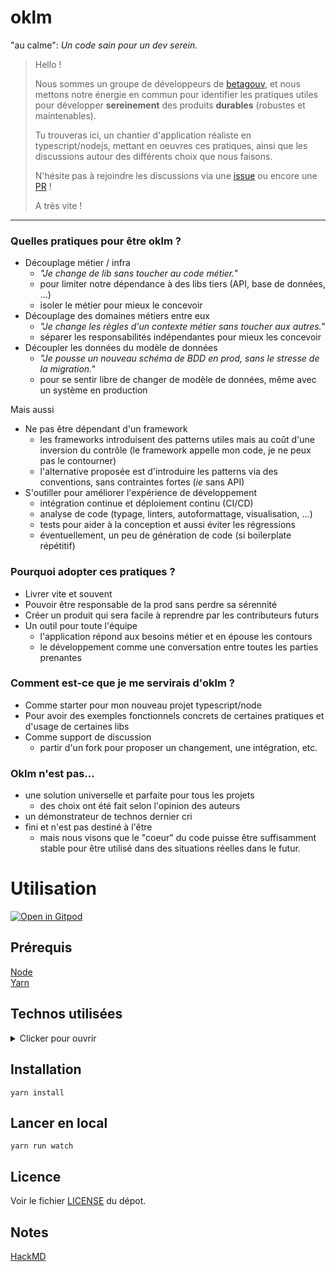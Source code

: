 # oklm

"au calme": _Un code sain pour un dev serein._

> Hello !
>
> Nous sommes un groupe de développeurs de [betagouv](https://beta.gouv.fr), et nous mettons notre énergie en commun pour identifier les pratiques utiles pour développer **sereinement** des produits **durables** (robustes et maintenables).
>
> Tu trouveras ici, un chantier d'application réaliste en typescript/nodejs, mettant en oeuvres ces pratiques, ainsi que les discussions autour des différents choix que nous faisons.
>
> N'hésite pas à rejoindre les discussions via une [issue](https://github.com/oklmdev/oklm/issues/new/choose) ou encore une [PR](https://github.com/oklmdev/oklm/compare) !
>
> A très vite !

---

### Quelles pratiques pour être oklm ?

- Découplage métier / infra
  - _"Je change de lib sans toucher au code métier."_
  - pour limiter notre dépendance à des libs tiers (API, base de données, ...)
  - isoler le métier pour mieux le concevoir
- Découplage des domaines métiers entre eux
  - _"Je change les règles d'un contexte métier sans toucher aux autres."_
  - séparer les responsabilités indépendantes pour mieux les concevoir
- Découpler les données du modèle de données
  - _"Je pousse un nouveau schéma de BDD en prod, sans le stresse de la migration."_
  - pour se sentir libre de changer de modèle de données, même avec un système en production

Mais aussi

- Ne pas être dépendant d'un framework
  - les frameworks introduisent des patterns utiles mais au coût d'une inversion du contrôle (le framework appelle mon code, je ne peux pas le contourner)
  - l'alternative proposée est d'introduire les patterns via des conventions, sans contraintes fortes (_ie_ sans API)
- S'outiller pour améliorer l'expérience de développement
  - intégration continue et déploiement continu (CI/CD)
  - analyse de code (typage, linters, autoformattage, visualisation, ...)
  - tests pour aider à la conception et aussi éviter les régressions
  - éventuellement, un peu de génération de code (si boilerplate répétitif)

### Pourquoi adopter ces pratiques ?

- Livrer vite et souvent
- Pouvoir être responsable de la prod sans perdre sa sérennité
- Créer un produit qui sera facile à reprendre par les contributeurs futurs
- Un outil pour toute l'équipe
  - l'application répond aux besoins métier et en épouse les contours
  - le développement comme une conversation entre toutes les parties prenantes

### Comment est-ce que je me servirais d'oklm ?

- Comme starter pour mon nouveau projet typescript/node
- Pour avoir des exemples fonctionnels concrets de certaines pratiques et d'usage de certaines libs
- Comme support de discussion
  - partir d'un fork pour proposer un changement, une intégration, etc.

### Oklm n'est pas...

- une solution universelle et parfaite pour tous les projets
  - des choix ont été fait selon l'opinion des auteurs
- un démonstrateur de technos dernier cri
- fini et n'est pas destiné à l'être
  - mais nous visons que le "coeur" du code puisse être suffisamment stable pour être utilisé dans des situations réelles dans le futur.

# Utilisation

[![Open in Gitpod](https://gitpod.io/button/open-in-gitpod.svg)](https://gitpod.io/#https://github.com/oklmdev/oklm/tree/master)

## Prérequis

[Node](https://nodejs.org/)  
[Yarn](https://yarnpkg.com/)

## Technos utilisées

<details>
<summary> Clicker pour ouvrir </summary>
<br>

### Languages & Frameworks

- [TypeScript](https://www.typescriptlang.org/) is an open-source language which builds on JavaScript
- [React](https://reactjs.org/) (mais ça pourrait être intéressant de donner des exemples de vue en Angular, Vue, Svelte, Vanilla, ...)

### Tools

#### Cli

- [Jest](https://jestjs.io/) is a JavaScript Testing Framework
- [Eslint](https://eslint.org/) with plugins :
  - [typescript](https://github.com/typescript-eslint/typescript-eslint)
  - [prettier](https://github.com/prettier/eslint-config-prettier)
  - [jest](https://github.com/jest-community/eslint-plugin-jest)
- [Prettier](https://prettier.io/)

#### CI

- [Github Actions](https://docs.github.com/en/actions)

#### Deploiement

Nous recommandons de déployer sur un [PaaS](https://fr.wikipedia.org/wiki/Platform_as_a_service).

- [Clevercloud](https://www.clever-cloud.com/)
- [Scalingo](https://www.scalingo.com/)

- A venir: exemples Terraform, Docker, etc.

</details>

## Installation

`yarn install`

## Lancer en local

`yarn run watch`

## Licence

Voir le fichier [LICENSE](./LICENSE) du dépot.

## Notes

[HackMD](https://hackmd.io/j6F14DDpTMG9-rEFCgc3tw)
